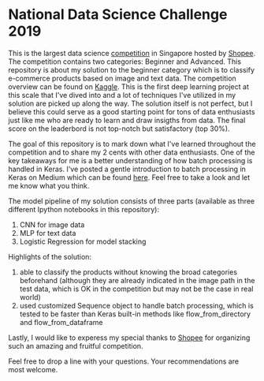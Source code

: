 # National Data Science Challenge 2019
This is the largest data science [competition](https://careers.shopee.sg/ndsc/) in Singapore hosted by [Shopee](https://shopee.sg/). The competition contains two categories: Beginner and Advanced. This repository is about my solution to the beginner category which is to classify e-commerce products based on image and text data. The competition overview can be found on [Kaggle](https://www.kaggle.com/c/ndsc-beginner). This is the first deep learning project at this scale that I've dived into and a lot of techniques I've utilized in my solution are picked up along the way. The solution itself is not perfect, but I believe this could serve as a good starting point for tons of data enthusiasts just like me who are ready to learn and draw insigths from data. The final score on the leaderbord is not top-notch but satisfactory (top 30%). 

The goal of this repository is to mark down what I've learned throughout the competition and to share my 2 cents with other data enthusiasts. One of the key takeaways for me is a better understanding of how batch processing is handled in Keras. I've posted a gentle introduction to batch processing in Keras on Medium which can be found [here](https://medium.com/@andywanghvac/a-gentle-introduction-to-batch-processing-in-keras-ec9290febb73). Feel free to take a look and let me know what you think.

The model pipeline of my solution consists of three parts (available as three different Ipython notebooks in this repository):

1. CNN for image data
2. MLP for text data
3. Logistic Regression for model stacking

Highlights of the solution:

1. able to classify the products without knowing the broad categories beforehand (although they are already indicated in the image path in the test data, which is OK in the competition but may not be the case in real world)
2. used customized Sequence object to handle batch processing, which is tested to be faster than Keras built-in methods like flow_from_directory and flow_from_dataframe

Lastly, I would like to experess my special thanks to [Shopee](https://shopee.sg/) for organizing such an amazing and fruitful competition.

Feel free to drop a line with your questions. Your recommendations are most welcome.
